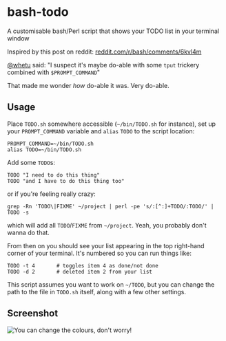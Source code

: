 # bash-todo

A customisable bash/Perl script that shows your TODO list in your terminal window

Inspired by this post on reddit: [reddit.com/r/bash/comments/6kvl4m](https://www.reddit.com/r/bash/comments/6kvl4m/to_do_list_display_it_in_the_top_of_the_terminal/)

[@whetu](https://www.reddit.com/user/whetu) said: "I suspect it's maybe do-able with some `tput` trickery combined with `$PROMPT_COMMAND`"

That made me wonder _how_ do-able it was. Very do-able.

## Usage

Place `TODO.sh` somewhere accessible (`~/bin/TODO.sh` for instance), set up your `PROMPT_COMMAND` variable and `alias` `TODO` to the script location:

    PROMPT_COMMAND=~/bin/TODO.sh
    alias TODO=~/bin/TODO.sh

Add some `TODO`s:

    TODO "I need to do this thing"
    TODO "and I have to do this thing too"

or if you're feeling really crazy:

    grep -Rn 'TODO\|FIXME' ~/project | perl -pe 's/:[^:]+TODO/:TODO/' | TODO -s

which will add all `TODO`/`FIXME` from `~/project`. Yeah, you probably don't wanna do that.

From then on you should see your list appearing in the top right-hand corner of your terminal. It's numbered so you can run things like:

    TODO -t 4       # toggles item 4 as done/not done
    TODO -d 2       # deleted item 2 from your list

This script assumes you want to work on `~/TODO`, but you can change the path to the file in `TODO.sh` itself, along with a few other settings.

## Screenshot

![You can change the colours, don't worry!](http://i.imgur.com/PJYPfjd.png)
